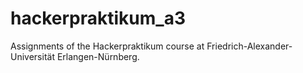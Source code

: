 # hackerpraktikum_a3

Assignments of the Hackerpraktikum course at Friedrich-Alexander-Universität Erlangen-Nürnberg.
